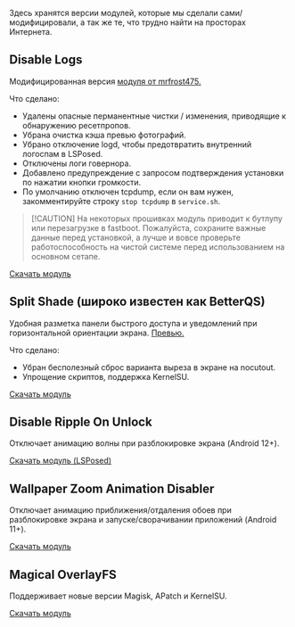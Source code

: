 Здесь хранятся версии модулей, которые мы сделали сами/модифицировали, а так же те, что трудно найти на просторах Интернета. 

## Disable Logs
Модифицированная версия [модуля от mrfrost475.](https://4pda.to/forum/index.php?showtopic=915158&st=220#entry105651495)

Что сделано:

- Удалены опасные перманентные чистки / изменения, приводящие к обнаружению ресетпропов.
- Убрана очистка кэша превью фотографий.
- Убрано отключение logd, чтобы предотвратить внутренний логоспам в LSPosed.
- Отключены логи говернора.
- Добавлено предупреждение с запросом подтверждения установки по нажатии кнопки громкости.
- По умолчанию отключен tcpdump, если он вам нужен, закомментируйте строку `stop tcpdump` в `service.sh`.

>
> [!CAUTION]
> На некоторых прошивках модуль приводит к бутлупу или перезагрузке в fastboot. Пожалуйста, сохраните важные данные перед установкой, а лучше и вовсе проверьте работоспособность на чистой системе перед использованием на основном сетапе.

[Скачать модуль](https://github.com/reddxae/list/blob/files/disable_logs.zip)

## Split Shade (широко известен как BetterQS)
Удобная разметка панели быстрого доступа и уведомлений при горизонтальной ориентации экрана. [Превью.](https://github.com/reddxae/list/blob/files/betterqs_preview.png)  

Что сделано:
- Убран бесполезный сброс варианта выреза в экране на nocutout.
- Упрощение скриптов, поддержка KernelSU.

[Скачать модуль](https://github.com/reddxae/list/blob/files/split-shade.zip)

## Disable Ripple On Unlock
Отключает анимацию волны при разблокировке экрана (Android 12+).

[Скачать модуль (LSPosed)](https://github.com/reddxae/list/blob/files/disable_ripple_on_unlock.apk)

## Wallpaper Zoom Animation Disabler
Отключает анимацию приближения/отдаления обоев при разблокировке экрана и запуске/сворачивании приложений (Android 11+).

[Скачать модуль](https://github.com/reddxae/list/blob/files/wall_zoom_anim_disabler.zip)

## Magical OverlayFS
Поддерживает новые версии Magisk, APatch и KernelSU.

[Скачать модуль](https://github.com/reddxae/list/blob/files/magisk-overlayfs-v3.2.2-fixed.zip)  

